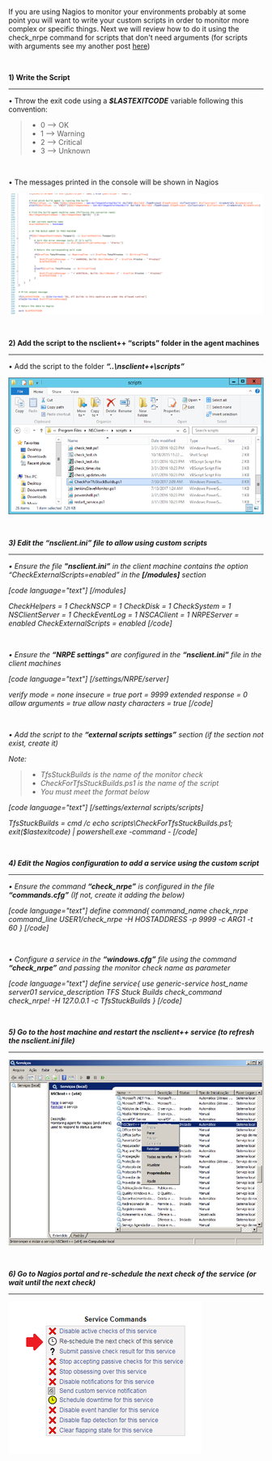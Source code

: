 If you are using Nagios to monitor your environments probably at some point you will want to write your custom scripts in order to monitor more complex or specific things. Next we will review how to do it using the check_nrpe command for scripts that don't need arguments (for scripts with arguments see my another post <a href="https://blogs.microsoft.co.il/leonj/2017/08/03/nagios-using-custom-scripts-with-nsclient-with-arguments" target="_blank" rel="noopener">here</a>)

&nbsp;

<strong>1) Write the Script</strong>

<hr />

• Throw the exit code using a <em><strong>$LASTEXITCODE</strong></em> variable following this convention:
<blockquote>
<ul>
 	<li>0 –&gt; OK</li>
 	<li>1 –&gt; Warning</li>
 	<li>2 –&gt; Critical</li>
 	<li>3 –&gt; Unknown</li>
</ul>
</blockquote>

&nbsp;

• The messages printed in the console will be shown in Nagios

<img src="https://github.com/leonjalfon1/Microsoft-Blog/blob/master/Nagios-UsingCustomScriptsWithNSClient-NoArguments/Images/Image1.png?raw=true" alt="Image" />

&nbsp;

<strong>2) Add the script to the nsclient++ “scripts” folder in the agent machines</strong>

<hr />

• Add the script to the folder <em><strong>“..\nsclient++\scripts”</strong></rm>

<img src="https://github.com/leonjalfon1/Microsoft-Blog/blob/master/Nagios-UsingCustomScriptsWithNSClient-NoArguments/Images/Image2.png?raw=true" alt="Image" />

&nbsp;

<strong>3) Edit the “nsclient.ini” file to allow using custom scripts</strong>

<hr />

• Ensure the file <em><strong>"nsclient.ini”</strong></em> in the client machine contains the option “CheckExternalScripts=enabled” in the <em><strong>[/modules]</strong></em> section

[code language="text"]
[/modules]

CheckHelpers = 1
CheckNSCP = 1
CheckDisk = 1
CheckSystem = 1
NSClientServer = 1
CheckEventLog = 1
NSCAClient = 1
NRPEServer = enabled
CheckExternalScripts = enabled
[/code]

&nbsp;

• Ensure the <em><strong>“NRPE settings"</strong></em> are configured in the <em><strong>“nsclient.ini”</strong></em> file in the client machines

[code language="text"]
[/settings/NRPE/server]

verify mode = none
insecure = true
port = 9999
extended response = 0
allow arguments = true
allow nasty characters = true
[/code]

&nbsp;

• Add the script to the <em><strong>“external scripts settings”</strong></em> section (if the section not exist, create it)

Note:
<blockquote>
<ul>
 	<li><em>TfsStuckBuilds</em> is the name of the monitor check</li>
 	<li><em>CheckForTfsStuckBuilds.ps1</em> is the name of the script</li>
 	<li>You must meet the format below</li>
</ul>
</blockquote>

[code language="text"]
[/settings/external scripts/scripts]

TfsStuckBuilds = cmd /c echo scripts\CheckForTfsStuckBuilds.ps1; exit($lastexitcode) | powershell.exe -command -
[/code]

&nbsp;

<strong>4) Edit the Nagios configuration to add a service using the custom script</strong>

<hr />

• Ensure the command <em><strong>“check_nrpe”</strong></em> is configured in the file <em><strong>“commands.cfg”</strong></em> (If not, create it adding the below)

[code language="text"]
define command{
    command_name   check_nrpe
    command_line   $USER1$/check_nrpe -H $HOSTADDRESS$ -p 9999 -c $ARG1$ -t 60
}
[/code]

&nbsp;

• Configure a service in the <em><strong>“windows.cfg”</strong></em> file using the command <em><strong>“check_nrpe”</strong></em> and passing the monitor check name as parameter

[code language="text"]
define service{
    use                   generic-service
    host_name             server01
    service_description   TFS Stuck Builds
    check_command         check_nrpe! -H 127.0.0.1 -c TfsStuckBuilds
}
[/code]

&nbsp;

<strong>5) Go to the host machine and restart the nsclient++ service (to refresh the nsclient.ini file)</strong>

<hr />

<img src="https://github.com/leonjalfon1/Microsoft-Blog/blob/master/Nagios-UsingCustomScriptsWithNSClient-NoArguments/Images/Image3.png?raw=true" alt="Image" />

&nbsp;

<strong>6) Go to Nagios portal and re-schedule the next check of the service (or wait until the next check)</strong>

<hr />

<img src="https://github.com/leonjalfon1/Microsoft-Blog/blob/master/Nagios-UsingCustomScriptsWithNSClient-NoArguments/Images/Image4.png?raw=true" alt="Image" />

&nbsp;